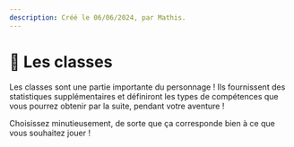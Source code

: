 ```yaml
---
description: Créé le 06/06/2024, par Mathis.
---
```


# 🤺 Les classes

Les classes sont une partie importante du personnage ! Ils fournissent des statistiques supplémentaires et définiront les types de compétences que vous pourrez obtenir par la suite, pendant votre aventure !

Choisissez minutieusement, de sorte que ça corresponde bien à ce que vous souhaitez jouer !
